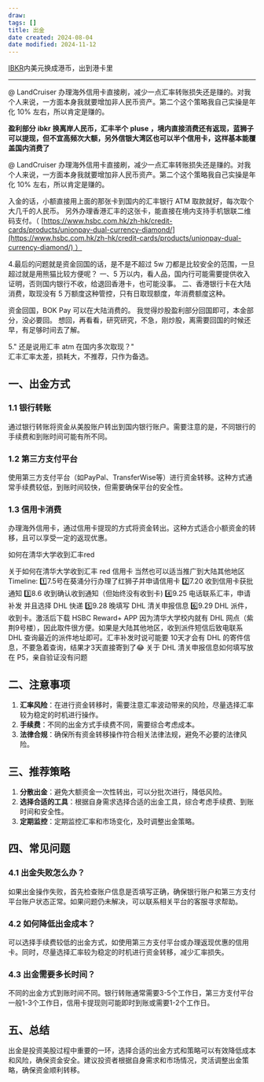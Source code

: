 ```yaml
---
draw:
tags: []
title: 出金
date created: 2024-08-04
date modified: 2024-11-12
---
```


[IBKR](IBKR.md)内美元换成港币，出到港卡里

---

@ LandCruiser 办理海外信用卡直接刷，减少一点汇率转账损失还是赚的。对我个人来说，一方面本身我就要增加非人民币资产。第二个这个策略我自己实操是年化 10% 左右，所以肯定是赚的。

**盈利部分** **ibkr** **换离岸人民币，汇丰半个** **pluse** **，境内直接消费还有返现，蓝狮子可以提现，但不宜高频次大额，另外信银大湾区也可以半个信用卡，这样基本能覆盖国内消费了**

@ LandCruiser 办理海外信用卡直接刷，减少一点汇率转账损失还是赚的。对我个人来说，一方面本身我就要增加非人民币资产。第二个这个策略我自己实操是年化 10% 左右，所以肯定是赚的。

入金的话，小额直接用上面的那张卡到国内的汇丰银行 ATM 取款就好，每次取个大几千的人民币。
另外办理香港汇丰的这张卡，能直接在境内支持手机银联二维码支付。（ [https://www.hsbc.com.hk/zh-hk/credit-cards/products/unionpay-dual-currency-diamond/](https://www.hsbc.com.hk/zh-hk/credit-cards/products/unionpay-dual-currency-diamond/) ）

  
4.最后的问题就是资金回国的话，是不是不超过 5w 刀都是比较安全的范围，一旦超过就是用熊猫比较方便呢？
一、5 万以内，看人品，国内行可能需要提供收入证明，否则国内银行不收，给退回香港卡，也可能没事。
二、香港银行卡在大陆消费，取现没有 5 万额度这种管控，只有日取现额度，年消费额度这种。
  

资金回国，BOK Pay 可以在大陆消费的。
我觉得炒股盈利部分回国即可，本金部分，没必要回。
想回，再看看，研究研究，不急，刚炒股，离需要回国的时候还早，有足够时间去了解。

  
5." 还是说用汇丰 atm 在国内多次取现？"  
汇丰汇率太差，损耗大，不推荐，只作为备选。

## 一、出金方式

### 1.1 银行转账

通过银行转账将资金从美股账户转出到国内银行账户。需要注意的是，不同银行的手续费和到账时间可能有所不同。

### 1.2 第三方支付平台

使用第三方支付平台（如PayPal、TransferWise等）进行资金转移。这种方式通常手续费较低，到账时间较快，但需要确保平台的安全性。

### 1.3 信用卡消费

办理海外信用卡，通过信用卡提现的方式将资金转出。这种方式适合小额资金的转移，且可以享受一定的返现优惠。

如何在清华大学收到汇丰red

关于如何在清华大学收到汇丰 red 信用卡 当然也可以适当推广到大陆其他地区 Timeline: 1️⃣7.5号在葵涌分行办理了红狮子并申请信用卡 2️⃣7.20 收到信用卡获批通知 3️⃣8.6 收到确认收到通知（但始终没有收到卡) 4️⃣9.25 电话联系汇丰，申请补发 并且选择 DHL 快递 5️⃣9.28 晚填写 DHL 清关申报信息 6️⃣9.29 DHL 派件，收到卡。激活后下载 HSBC Reward+ APP 因为清华大学校内就有 DHL 网点（紫荆9号楼），因此取件很方便。如果是大陆其他地区，收到派件短信后致电联系 DHL 查询最近的派件地址即可。汇丰补发时说可能要 10天才会有 DHL 的寄件信息，不要急着查询，结果才3天直接寄到了😂 关于 DHL 清关申报信息如何填写放在 P5，亲自验证没有问题

## 二、注意事项

1. **汇率风险**：在进行资金转移时，需要注意汇率波动带来的风险，尽量选择汇率较为稳定的时机进行操作。
2. **手续费**：不同的出金方式手续费不同，需要综合考虑成本。
3. **法律合规**：确保所有资金转移操作符合相关法律法规，避免不必要的法律风险。

## 三、推荐策略

1. **分散出金**：避免大额资金一次性转出，可以分批次进行，降低风险。
2. **选择合适的工具**：根据自身需求选择合适的出金工具，综合考虑手续费、到账时间和安全性。
3. **定期监控**：定期监控汇率和市场变化，及时调整出金策略。

## 四、常见问题

### 4.1 出金失败怎么办？

如果出金操作失败，首先检查账户信息是否填写正确，确保银行账户和第三方支付平台账户状态正常。如果问题仍未解决，可以联系相关平台的客服寻求帮助。

### 4.2 如何降低出金成本？

可以选择手续费较低的出金方式，如使用第三方支付平台或办理返现优惠的信用卡。同时，尽量选择汇率较为稳定的时机进行资金转移，减少汇率损失。

### 4.3 出金需要多长时间？

不同的出金方式到账时间不同。银行转账通常需要3-5个工作日，第三方支付平台一般1-3个工作日，信用卡提现则可能即时到账或需要1-2个工作日。

## 五、总结

出金是投资美股过程中重要的一环，选择合适的出金方式和策略可以有效降低成本和风险，确保资金安全。建议投资者根据自身需求和市场情况，灵活调整出金策略，确保资金顺利转移。
